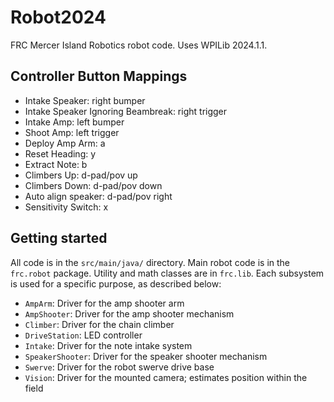 # Robot2024

FRC Mercer Island Robotics robot code. Uses WPILib 2024.1.1.

## Controller Button Mappings
- Intake Speaker: right bumper
- Intake Speaker Ignoring Beambreak: right trigger
- Intake Amp: left bumper
- Shoot Amp: left trigger
- Deploy Amp Arm: a
- Reset Heading: y
- Extract Note: b
- Climbers Up: d-pad/pov up
- Climbers Down: d-pad/pov down
- Auto align speaker: d-pad/pov right
- Sensitivity Switch: x

## Getting started

All code is in the `src/main/java/` directory. Main robot code is in the `frc.robot` package. Utility and math classes are in `frc.lib`. Each subsystem is used for a specific purpose, as described below:
- `AmpArm`: Driver for the amp shooter arm
- `AmpShooter`: Driver for the amp shooter mechanism
- `Climber`: Driver for the chain climber
- `DriveStation`: LED controller
- `Intake`: Driver for the note intake system
- `SpeakerShooter`: Driver for the speaker shooter mechanism
- `Swerve`: Driver for the robot swerve drive base
- `Vision`: Driver for the mounted camera; estimates position within the field